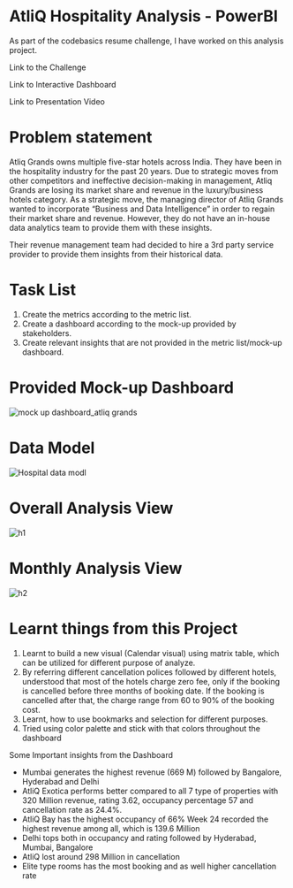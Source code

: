 
# AtliQ Hospitality Analysis - PowerBI

As part of the codebasics resume challenge, I have worked on this analysis project.

Link to the Challenge

Link to Interactive Dashboard

Link to Presentation Video

# Problem statement

Atliq Grands owns multiple five-star hotels across India. They have been in the hospitality industry for the past 20 years. Due to strategic moves from other competitors and ineffective decision-making in management, Atliq Grands are losing its market share and revenue in the luxury/business hotels category. As a strategic move, the managing director of Atliq Grands wanted to incorporate “Business and Data Intelligence” in order to regain their market share and revenue. However, they do not have an in-house data analytics team to provide them with these insights.

Their revenue management team had decided to hire a 3rd party service provider to provide them insights from their historical data.
# Task List
1. Create the metrics according to the metric list.
2. Create a dashboard according to the mock-up provided by stakeholders.
3. Create relevant insights that are not provided in the metric list/mock-up dashboard.

# Provided Mock-up Dashboard 
![mock up dashboard_atliq grands](https://github.com/soniya900/-Hospitality-Analysis/assets/97662516/808d3ab2-4768-460e-b926-d1644f037d73)

# Data Model
 ![Hospital data modl](https://github.com/soniya900/-Hospitality-Analysis/assets/97662516/68975073-fc0f-43b7-8257-85655589c2e9)

# Overall Analysis View
 ![h1](https://github.com/soniya900/-Hospitality-Analysis/assets/97662516/2afe66b6-79a5-401a-9411-a788120d13eb)

# Monthly Analysis View
 ![h2](https://github.com/soniya900/-Hospitality-Analysis/assets/97662516/eb7a7969-6ac6-4575-aca9-1d58bd3e7a26)

# Learnt things from this Project

1. Learnt to build a new visual (Calendar visual) using matrix table, which can be utilized for different purpose of analyze.  
2. By referring different cancellation polices followed by different hotels, understood that most of the hotels charge zero fee, only if the booking is cancelled before three months of booking date. If the booking is cancelled after that, the charge range from 60 to 90% of the booking cost.
3. Learnt, how to use bookmarks and selection for different purposes. 
4. Tried using color palette and stick with that colors throughout the dashboard 

Some Important insights from the Dashboard

* Mumbai generates the highest revenue (669 M) followed by Bangalore, Hyderabad and Delhi
* AtliQ Exotica performs better compared to all 7 type of properties with 320 Million revenue, rating 3.62, occupancy percentage 57 and cancellation rate as 24.4%.
* AtliQ Bay has the highest occupancy of 66%
Week 24 recorded the highest revenue among all, which is 139.6 Million
* Delhi tops both in occupancy and rating followed by Hyderabad, Mumbai, Bangalore
* AtliQ lost around 298 Million in cancellation
 * Elite type rooms has the most booking and as well higher cancellation rate


